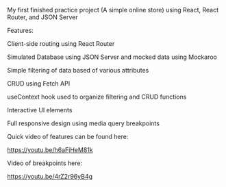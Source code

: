 My first finished practice project (A simple online store) using React, React Router, and JSON Server

Features:

Client-side routing using React Router

Simulated Database using JSON Server and mocked data using Mockaroo

Simple filtering of data based of various attributes

CRUD using Fetch API

useContext hook used to organize filtering and CRUD functions

Interactive UI elements

Full responsive design using media query breakpoints

Quick video of features can be found here:

https://youtu.be/h6aFjHeM81k

Video of breakpoints here:

https://youtu.be/4rZ2r96yB4g
